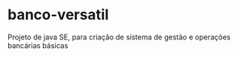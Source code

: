 # banco-versatil
Projeto de java SE, para criação de sistema de gestão e operações bancárias básicas
